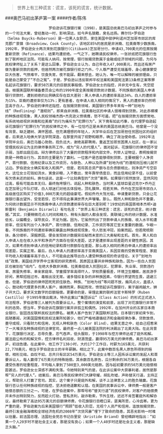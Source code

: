 > 世界上有三种谎言：谎言，该死的谎言，统计数据。

###奥巴马初出茅庐第一案
####作者/陈伟

						罗伯逊诉花旗银行案（1998），是美国总统奥巴马初出茅庐之时参与的一个司法大案，曾经轰动一时，影响深远，如今声名狼籍，臭名远扬。赛尔玛•罗伯逊（Selma Buycks-Roberson）是一位黑人女职员，家住美国中部伊利诺州芝加哥市郊区的库克郡广景镇（Broadview，Cook County），该地区85%的居民是非洲裔、拉美裔等少数族裔。1992年，罗伯逊女士两次来到花旗银行(Citibank)芝加哥分行，申请43,700美元的住房按揭重新贷款（Refinance），结果均遭拒绝。一气之下，她聘请民权律师，一张状纸把花旗银行告到了联邦地区法院。可能有人纳闷，按常理，银行按揭贷款属于金融或经济领域的问题，为何与民权律师扯上了关系？是这么回事，罗伯逊女士认为，自己年收入47,000美元，而且还有房产做为重新贷款的抵押，但居然两次被花旗银行拒之门外，个人尊严遭受无端羞辱，身心健康蒙受巨大伤害，气愤难平，饮食失常，夜不能寐。翻来想去，她认为，唯一可以解释的被拒理由，只能是自己蒙受了“不白之冤”。于是，罗伯逊以违反联邦平权法案和美国宪法第13条修正案等罪名起诉花旗银行，要求50万美元的巨额民事赔偿。罗伯逊女士的指控，并非无中生有，凭空捏造。根据美国联邦储备委员会公布的1990年度全美按揭贷款统计数据，不同族裔的美国人申请银行贷款时，遭到拒绝的比例确实存在巨大差别：黑人申请人的遭拒率高达34%，白人的遭拒率为15%，亚裔的遭拒率仅为13%；更有甚者，在申请人收入相同的情况下，黑人的遭拒率仍然明显高于白人。罗伯逊的律师还指控，在按揭贷款领域，美国银行界多年来有一种“划地为线”（Redlining）“潜规则”，即来自非洲裔、拉美裔社区的申请人很难得到贷款。对此赤裸裸的种族歧视现象，黑人民权领袖杰西•杰克逊义愤填膺，怒不可遏，把“在按揭贷款方面惯常地、有系统地歧视非洲裔和拉美裔”的行为痛斥为“犯罪行为”。天下竟有如此巧事，在代理罗伯逊起诉花旗银行“犯罪行为”的民权律师之中，有一位恰巧正是未来的美国总统奥巴马。他曾是一个没有背景、缺乏建树、满怀困惑、但充满理想的年轻人，大学毕业后在芝加哥担任贫困社区的组织者，后来进入哈佛大学法学院深造，在那里开阔了视野和眼界，确立了政治使命感。1992年法学院毕业后，奥巴马雄心勃勃，抱负远大，谢绝高薪聘用，重返芝加哥贫困黑人社区，在一家以受理民权诉讼为主的律师事务所工作，成为“穷人的代理人”。面对起诉，花旗银行的律师团不甘示弱，当即出庭应战。辩方律师出示了大量的贷款程序和内部文件，列举人证物证，表明按揭贷款是一种商业行为，其目的主要是为了赢利。一位客户是否能够得到贷款，主要根据个人净资产、首付款额、信用纪录以及工作资历，与肤色、人种以及所谓“划地为线”的潜规则压根儿就不沾边。罗伯逊女士确实有收入和房产，但是，若将其总资产额与总负债额相比，则净资产亏空巨大。这位女士花钱如流水，寅食卯粮，入不敷出，常年靠举债度日，而且信用纪录不佳，以前曾有欠债未还的前科。换句话说，这是一个比较典型的“次贷”案例。如果银行贸然放贷，显然风险过高，极有可能血本无归，最终拖垮银行。说起人种和肤色，当时黑人篮球巨星迈克尔•乔丹正在芝加哥公牛队打球，白人球迷们对他五体投地，顶礼膜拜，视若天神。乔丹在芝加哥市郊白人高级居住区购买了价值3,000万美元的超级豪宅。假如乔丹大驾光临，申请重新贷款，只会让花旗银行喜出望外，受宠若惊，巴不得将此事满世界大声嚷嚷。那么，既然人种和肤色并不重要，为何统计数据显示不同族裔申请人的贷款遭拒率存在巨大差别呢？19世纪的英国首相本杰明•迪斯雷利（Benjamin Disraeli）有句名言：“世界上有三种谎言：谎言，该死的谎言，统计数据。”其实，只要稍微花点儿时间和精力，稍有头脑的人都会发现，美联储公布的统计数据，水准低劣，以偏概全，误导民众，不足为据。因为，它虽然列出了贷款申请人的族裔、收入水平和遭拒率，但没有列出个人净资产、首付款额、信用纪录、工作资历等其它至关重要的数据。乍眼一看，不同族裔的不同遭拒率确实暴露出种族歧视现象，令人怒发冲冠，拍案而起。但若爬梳剔抉，条分缕析，深掘原因，便会发现统计数据背后秘而未宣的三大奥秘和玄机。首先，黑人和白人申请人在在收入水平和净资产方面存在很大差距，这才是遭拒率出现差距的关键性原因。其次，如果考虑到申请人的信用纪录和首付款额存在差距，那么收入相同的黑白申请人的遭拒率出现差距，实属正常。最后，白人申请人的遭拒率高于亚裔美国人，系因亚裔的受教育程度、家庭平均收入和储蓄率高于白人，不可能由此推导出白人遭受种族歧视的奇谈怪论。关于“划地为线”政策，美国经济学界中立客观的研究表明，其原因主要并非种族和肤色，因为一些白人贫困区也被划在“线内”。在绝大多数非洲裔、拉美裔低收入贫困社区，犯罪率、失业率、贷款违约率、房屋失修率、单亲家庭率、学童掇学率高得吓人，学校质量极差，环境卫生糟糕，居民游手好闲，黑帮招摇过市，毒贩出没无常。诸多错综复杂的非种族因素，令银行界望而生畏，退避三舍。但是，罗伯逊的律师团死死抓住肤色、种族、“划地为线”等问题不放，煽风点火，蛊惑人心，鼓动和代理更多的黑人客户，蜂拥而来，群起而攻，愤怒起诉花旗银行，案子越闹越大，狮子开大口，要求天文数字的巨额赔偿。更要命的是，审理此案的联邦法官卡斯特罗（Ruben Castillo）于1995年做出裁决，特许此案以“集团诉讼”（Class Action）的形式正式进入司法程序，罗伯逊等三人被列为首要诉讼人。整个案情的演变和前景，出现了对花旗银行非常不利的态势。想当年，罗伯逊诉花旗银行案并非孤立和偶然。1992年，在加州开业的五家日本商业银行，皆因违反联邦民权法的罪名，被黑人客户告到了美国联邦法院。日本银行家初来乍到，孤陋寡闻，对美国国情和民权法案所知甚少。他们严格地遵循经济和金融规律办事，贷款放债，墨守成规，只看财力和信用，无视人种和肤色（Color Blind），结果无意之中，给自己招惹来了一大堆涉及种族歧视的法律官司，最终差一点儿被美国法院的判决踢出了北美大陆。在此背景下，花旗银行决定，忍辱负重，忍气吞声，低头服软，于1998年与控方律师达成了庭外和解。据法庭公布的和解文件，控方律师名利双收，财源茂盛，赢得95万美元的律师费。奥巴马初出茅庐，初战告捷。在此案中，他工作了138小时，大约17个工作日，时薪为165美元，共获利22,770美元，相当于罗伯逊女士的半年薪酬。相比之下，此案中数百名黑人原告所得到的赔偿，相形见绌，自叹不如，总共只有区区54万美元。罗伯逊女士等三人因系诉讼案的发起人和首要诉讼人，每人赢得了6万美元的特殊赔偿。其余数百名原告，瓜分剩余的36万美元，根据各自遭受伤害的轻重程度，平均每人拿到了500至3,000美元赔款。因与起初要求的50万美元赔偿相距甚远，罗伯逊女士深感不满和失落。令她特别来气的是，在此诉讼案中大获暴利者，居然是那帮“穷人的代理人”。结案后，奥巴马等民权律师们大肆夸耀，胡乱吹嘘，声称替天行道，主持正义，帮助穷人打赢了官司。其实，这个案子只是庭外和解，谈不上法律意义上的胜负输赢。花旗银行否认任何种族歧视的指控，坚决拒绝道歉和认错。在美国的民事诉讼中，律师费一般是客户赔偿总额的三分之一。可是，在罗伯逊案中，那帮号称“替天行道”的民权律师，对客户的赔偿费并未作出特别努力，反而趁火打劫，营私贪利，敲诈勒索，节外生枝，迟迟不肯签署庭外和解协议，最终勒索了高达95万美元的巨额律师费，令花旗银行目瞪口呆，匪夷所思，心冷齿寒。更为严重的是，罗伯逊案为后来美国银行“照顾”低收入阶层，无视个人资产和信用，滥放按揭贷款，最终引发金融海啸和全球经济危机的2008年“次贷风暴”埋下了致命的隐患，其恶劣影响一时难以估量。前法国总理、法国社会党总书记白里安（Aristide Briand）曾经精辟地指出：“如果一个人20岁时不是社会主义者，那是没有良心；如果一个人40岁时还是社会主义者，那是缺乏头脑。”			  		